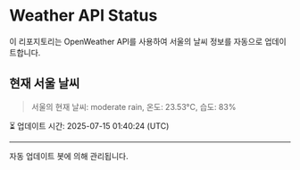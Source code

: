 
# Weather API Status

이 리포지토리는 OpenWeather API를 사용하여 서울의 날씨 정보를 자동으로 업데이트합니다.

## 현재 서울 날씨
> 서울의 현재 날씨: moderate rain, 온도: 23.53°C, 습도: 83%

⏳ 업데이트 시간: 2025-07-15 01:40:24 (UTC)

---
자동 업데이트 봇에 의해 관리됩니다.
